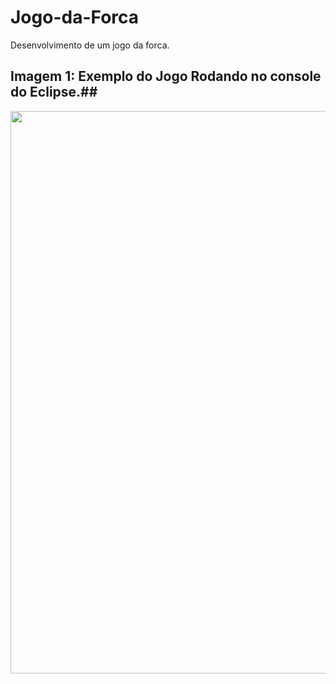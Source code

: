 # Jogo-da-Forca
Desenvolvimento de um jogo da forca.

 ## Imagem 1: Exemplo do Jogo Rodando no console do Eclipse.##
 
<img align="center" src="img/Exemplo_Jogo.mp4" width="900">
